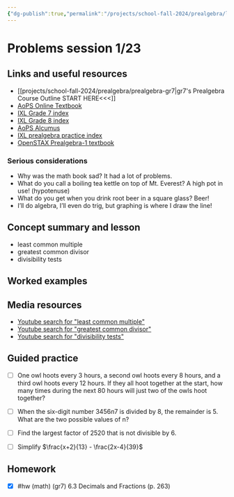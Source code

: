 ```yaml
---
{"dg-publish":true,"permalink":"/projects/school-fall-2024/prealgebra/lessons/prealgebra-problems-01-23/"}
---
```



#  Problems session 1/23

## Links and useful resources 

- [[projects/school-fall-2024/prealgebra/prealgebra-gr7\|gr7's Prealgebra Course Outline START HERE<<<]]
- [AoPS Online Textbook](https://artofproblemsolving.com/ebooks/prealgebra-ebook/c0toc)
- [IXL Grade 7 index](https://www.ixl.com/math/grade-7)
- [IXL Grade 8 index](https://www.ixl.com/math/grade-8)
- [AoPS Alcumus](https://artofproblemsolving.com/teacher/students)
- [IXL prealgebra practice index](https://www.ixl.com/math/grade-7)
- [OpenSTAX Prealgebra-1 textbook](https://openstax.org/books/prealgebra-2e/pages/1-introduction)


### Serious considerations

- Why was the math book sad? It had a lot of problems.  
- What do you call a boiling tea kettle on top of Mt. Everest? A high pot in use! (hypotenuse) 
- What do you get when you drink root beer in a square glass? Beer! 
- I’ll do algebra, I’ll even do trig, but graphing is where I draw the line! 


## Concept summary and lesson


- least common multiple 
- greatest common divisor 
- divisibility tests 

## Worked examples



## Media resources

- [Youtube search for "least common multiple"](https://www.youtube.com/results?search_query=least%20common%20multiple)  
- [Youtube search for "greatest common divisor"](https://www.youtube.com/results?search_query=greatest%20common%20divisor)  
- [Youtube search for "divisibility tests"](https://www.youtube.com/results?search_query=divisibility%20tests)  

## Guided practice


- [ ] One owl hoots every 3 hours, a second owl hoots every 8 hours, and a third owl hoots every 12 hours. If they all hoot together at the start, how many times during the next 80 hours will just two of the owls hoot together?   
- [ ] When the six-digit number $3456n7$ is divided by 8, the remainder is 5. What are the two possible values of n?  
- [ ] Find the largest factor of 2520 that is not divisible by 6.  
- [ ] Simplify $\frac{x+2}{13} - \frac{2x-4}{39}$  


## Homework


- [x] #hw (math) (gr7) 6.3 Decimals and Fractions (p. 263)  
